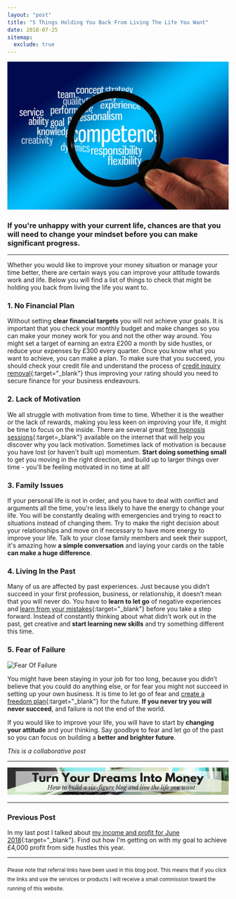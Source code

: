 ```yaml
---
layout: "post"
title: "5 Things Holding You Back From Living The Life You Want"
date: 2018-07-25
sitemap:
  exclude: true
---
```

<a href="https://www.publicdomainpictures.net/en/view-image.php?image=212114&picture=the-analysis-of-success">
  <img src="/i/2018/5-things-holding-you-back-1.jpg" alt="magniying glass over business words">
</a>

### If you're unhappy with your current life, chances are that you will need to change your mindset before you can make significant progress.

***

Whether you would like to improve your money situation or manage your time better, there are certain ways you can improve your attitude towards work and life. Below you will find a list of things to check that might be holding you back from living the life you want to.

### 1. No Financial Plan
Without setting **clear financial targets** you will not achieve your goals. It is important that you check your monthly budget and make changes so you can make your money work for you and not the other way around. You might set a target of earning an extra £200 a month by side hustles, or reduce your expenses by £300 every quarter. Once you know what you want to achieve, you can make a plan. To make sure that you succeed, you should check your credit file and understand the process of [credit inquiry removal](https://repair.credit/how-to-remove-negative-items-from-your-credit-report/){:target="_blank"} thus improving your rating should you need to secure finance for your business endeavours.  

### 2. Lack of Motivation 
We all struggle with motivation from time to time. Whether it is the weather or the lack of rewards, making you less keen on improving your life, it might be time to focus on the inside. There are several great [free hypnosis sessions](http://www.freehypnosissessions.com/){:target=_blank"} available on the internet that will help you discover why you lack motivation. Sometimes lack of motivation is because you have lost (or haven't built up) momentum. **Start doing something small** to get you moving in the right direction, and build up to larger things over time - you'll be feeling motivated in no time at all!

### 3. Family Issues 
If your personal life is not in order, and you have to deal with conflict and arguments all the time, you're less likely to have the energy to change your life. You will be constantly dealing with emergencies and trying to react to situations instead of changing them. Try to make the right decision about your relationships and move on if necessary to have more energy to improve your life. Talk to your close family members and seek their support, it's amazing how **a simple conversation** and laying your cards on the table **can make a huge difference**.

### 4. Living In the Past 
Many of us are affected by past experiences. Just because you didn’t succeed in your first profession, business, or relationship, it doesn’t mean that you will never do. You have to **learn to let go** of negative experiences and [learn from your mistakes](http://scottberkun.com/essays/44-how-to-learn-from-your-mistakes/){:target="_blank"} before you take a step forward. Instead of constantly thinking about what didn’t work out in the past, get creative and **start learning new skills** and try something different this time.

### 5. Fear of Failure 
![Fear Of Failure](/i/2018/5-things-holding-you-back-2.jpg)

You might have been staying in your job for too long, because you didn’t believe that you could do anything else, or for fear you might not succeed in setting up your own business. It is time to let go of fear and [create a freedom plan](http://inspiringlifedesign.com/posts/freedom-plan-part-2.html){:target="_blank"} for the future. **If you never try you will never succeed**, and failure is not the end of the world. 

If you would like to improve your life, you will have to start by **changing your attitude** and your thinking. Say goodbye to fear and let go of the past so you can focus on building a **better and brighter future**. 

*This is a collaborative post*

***

<!-- START ADVERTISER: Emma Drew turn your dreams course -->
<center>
<a href="http://bit.ly/turnyourdreamsintomoney" target="_blank"><img src='/aff/turn-your-dreams-into-money-728x90.png' alt='Turn Your Dreams Into Money link to course' /></a>
</center>
<!-- END ADVERTISER: Emma Drew turn your dreams course -->

***

### Previous Post

In my last post I talked about [my income and profit for June 2018](/posts/june-2018-income-report.html){:target="_blank"}. Find out how I'm getting on with my goal to achieve £4,000 profit from side hustles this year.

***

<sub>Please note that referral links have been used in this blog post. This means that if you click the links and use the services or products I will receive a small commission toward the running of this website.</sub>












